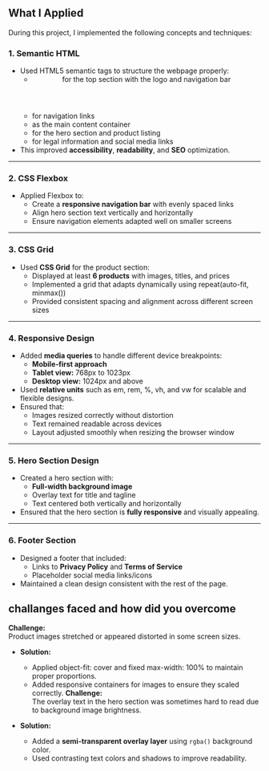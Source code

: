 ##  What I Applied

During this project, I implemented the following concepts and techniques:

### **1. Semantic HTML**
- Used HTML5 semantic tags to structure the webpage properly:
  - <header> for the top section with the logo and navigation bar
  - <nav> for navigation links
  - <main> as the main content container
  - <section> for the hero section and product listing
  - <footer> for legal information and social media links
- This improved **accessibility**, **readability**, and **SEO** optimization.

---

### **2. CSS Flexbox**
- Applied Flexbox to:
  - Create a **responsive navigation bar** with evenly spaced links
  - Align hero section text vertically and horizontally
  - Ensure navigation elements adapted well on smaller screens

---

### **3. CSS Grid**
- Used **CSS Grid** for the product section:
  - Displayed at least **6 products** with images, titles, and prices
  - Implemented a grid that adapts dynamically using repeat(auto-fit, minmax())
  - Provided consistent spacing and alignment across different screen sizes

---

### **4. Responsive Design**
- Added **media queries** to handle different device breakpoints:
  - **Mobile-first approach**
  - **Tablet view:** 768px to 1023px
  - **Desktop view:** 1024px and above
- Used **relative units** such as em, rem, %, vh, and vw for scalable and flexible designs.
- Ensured that:
  - Images resized correctly without distortion
  - Text remained readable across devices
  - Layout adjusted smoothly when resizing the browser window

---

### **5. Hero Section Design**
- Created a hero section with:
  - **Full-width background image**
  - Overlay text for title and tagline
  - Text centered both vertically and horizontally
- Ensured that the hero section is **fully responsive** and visually appealing.

---

### **6. Footer Section**
- Designed a footer that included:
  - Links to **Privacy Policy** and **Terms of Service**
  - Placeholder social media links/icons
- Maintained a clean design consistent with the rest of the page.


## challanges faced and how did you overcome
 **Challenge:**  
  Product images stretched or appeared distorted in some screen sizes.
  
- **Solution:**  
  - Applied object-fit: cover and fixed max-width: 100% to maintain proper proportions.
  - Added responsive containers for images to ensure they scaled correctly.
**Challenge:**  
  The overlay text in the hero section was sometimes hard to read due to background image brightness.
  
- **Solution:**  
  - Added a **semi-transparent overlay layer** using `rgba()` background color.
  - Used contrasting text colors and shadows to improve readability.